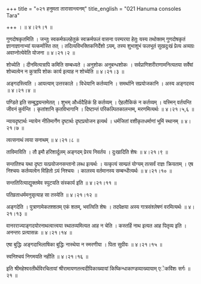 +++
title = "०२१ हनुमता तारासान्त्वनम्"
title_english = "021 Hanuma consoles Tara"

+++
।  ॥  ४।२१।१  ॥   

  

गुणदोषकृतमिति । जन्तुः स्वकर्मफलहेतुकं स्वक्रर्मफलं वासना परम्परया हेतुः यस्य तथोक्तम् गुणदोषकृतं ज्ञानाज्ञानाभ्यां यत्कर्मास्ति तत् । तदित्यविभक्तिकनिर्देशो ऽयम्, तस्य शुभाशुभं फलभूतं सुखदुःखं प्रेत्य अव्यग्रः अवाप्नोत्येवेति योजना  ॥  ४।२१।२  ॥   

  

शोच्येति । दीनमित्यत्रापि कमिति सम्बध्यते । अनुशोकः अनुबन्धशोकः । सर्वप्राणिशरीराणामनित्यतया सर्वेषां शोच्यत्वेन न कुत्रापि शोकः कार्य इत्याह न शोच्येति  ॥  ४।२१।३  ॥   

  

अङ्गदस्त्विति । आयत्याम् उत्तरकाले । विधेयानि कर्तव्यानि । समर्थानि सप्रयोजकानि । अस्य अङ्गदस्य  ॥  ४।२१।४  ॥   

  

पण्डिते इति सम्बुद्ध्यन्तमेतत् । शुभम् और्ध्वदैहिकं हि कर्तव्यम् । ऐहलौकिकं न कर्तव्यम् । यस्मिन् वर्तयन्ति जीवनं कुर्वन्ति । कृतांशानि कृतविभागानि । दिष्टान्तं परिकल्पितकालन्तम्, मरणमित्यर्थः  ॥  ४।२१।५,६  ॥   

  

न्यायदृष्टार्थः न्यायेन नीतिमार्गेण दृष्टार्थः दृष्टप्रयोजन इत्यर्थ । धर्मजितां वशीकृतधर्माणां भूमिं स्थानम्  ॥  ४।२१।७  ॥   

  

त्वत्सनाथं त्वया सनाथम्  ॥  ४।२१।८  ॥   

  

ताविमाविति । तौ इमौ हरिशार्दूलम् अङ्गदम् प्रेरय निवर्तय । दुःखादिति शेषः  ॥  ४।२१।९  ॥   

  

सन्ततिश्च यथा दृष्टा यत्प्रयोजनसन्तानो लब्ध इत्यर्थः । यत्कृत्यं साम्प्रतं योग्यम् तत्सर्वं राज्ञः क्रियताम् । एष निश्चयः कर्तव्यत्वेन विहितो ऽयं निश्चयः । कालस्य वर्तमानस्य सम्बन्धीत्यर्थः  ॥  ४।२१।१०  ॥   

  

सन्ततिरित्याद्युक्तमेव स्पुटयति संस्कार्य इति  ॥  ४।२१।११  ॥   

  

पतिव्रताधर्ममनुसृत्याह सा तस्येति  ॥  ४।२१।१२  ॥   

  

अङ्गदेति । पुत्राणामेकतश्शतम् एकं शतम्, भवत्विति शेषः । तदपेक्षया अस्य गात्रसंश्लेषणं वरमित्यर्थः  ॥  ४।२१।१३  ॥   

  

वानरराज्याङ्गदयोरनाथत्वात्त्वया स्थातव्यमित्यत आह न चेति । कस्तर्हि नाथ इत्यत आह पितृव्य इति । अनन्तरः प्रत्यासन्नः  ॥  ४।२१।१४  ॥   

  

एषा बुद्धिः अङ्गदाभिलाषिका बुद्धिः नास्थेया न स्मरणीया । पिता सुग्रीवः  ॥  ४।२१।१५  ॥   

  

स्वनिश्चयं निगमयति नहीति  ॥  ४।२१।१६  ॥   

  

इति श्रीमहेश्वरतीर्थविरचितायां श्रीरामायणतत्त्वदीपिकाख्यायां किष्किन्धाकाण्डव्याख्यायाम् एेकविंशः सर्गः  ॥  २१  ॥   

  

